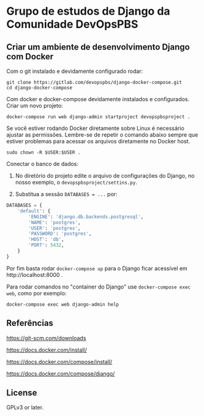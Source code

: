 # Grupo de estudos de Django da Comunidade DevOpsPBS

## Criar um ambiente de desenvolvimento Django com Docker

Com o git instalado e devidamente configurado rodar:

```console
git clone https://gitlab.com/devopspbs/django-docker-compose.git
cd django-docker-compose
```

Com docker e docker-compose devidamente instalados e configurados. Criar um novo projeto:

```console
docker-compose run web django-admin startproject devopspbsproject .
```

Se você estiver rodando Docker diretamente sobre Linux é necessário ajustar as permissões. Lembre-se de repetir o comando abaixo sempre que estiver problemas para acessar os arquivos diretamente no Docker host.

```console
sudo chown -R $USER:$USER .
```

Conectar o banco de dados:

1. No diretório do projeto edite o arquivo de configurações do Django, no nosso exemplo, o `devopspbsproject/settins.py`.

2. Substitua a sessão `DATABASES = ...` por:

```python
DATABASES = {
    'default': {
        'ENGINE': 'django.db.backends.postgresql',
        'NAME': 'postgres',
        'USER': 'postgres',
        'PASSWORD': 'postgres',
        'HOST': 'db',
        'PORT': 5432,
    }
}
```

Por fim basta rodar `docker-compose up` para o Django ficar acessível em http://localhost:8000 .

Para rodar comandos no "container do Django" use `docker-compose exec web`, como por exemplo:

```console
docker-compose exec web django-admin help
```

## Referências

https://git-scm.com/downloads

https://docs.docker.com/install/

https://docs.docker.com/compose/install/

https://docs.docker.com/compose/django/

## License

GPLv3 or later.
